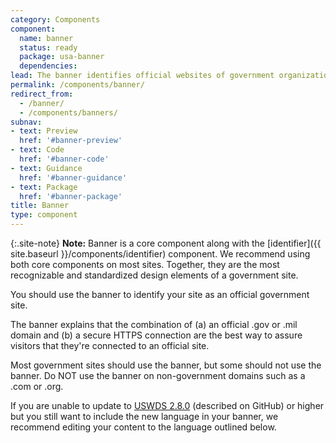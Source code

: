 ```yaml
---
category: Components
component:
  name: banner
  status: ready
  package: usa-banner
  dependencies:
lead: The banner identifies official websites of government organizations in the United States. It also helps visitors understand how to tell that a website is both official and secure.
permalink: /components/banner/
redirect_from:
  - /banner/
  - /components/banners/
subnav:
- text: Preview
  href: '#banner-preview'
- text: Code
  href: '#banner-code'
- text: Guidance
  href: '#banner-guidance'
- text: Package
  href: '#banner-package'
title: Banner
type: component
---
```


{:.site-note}
**Note:** Banner is a core component along with the [identifier]({{ site.baseurl }}/components/identifier) component. We recommend using both core components on most sites. Together, they are the most recognizable and standardized design elements of a government site.

You should use the banner to identify your site as an official government site.

The banner explains that the combination of (a) an official .gov or .mil domain and (b) a secure HTTPS connection are the best way to assure visitors that they're connected to an official site.

Most government sites should use the banner, but some should not use the banner. Do NOT use the banner on non-government domains such as a .com or .org.

If you are unable to update to [USWDS 2.8.0](https://github.com/uswds/uswds/releases) (described on GitHub) or higher but you still want to include the new language in your banner, we recommend editing your content to the language outlined below.
